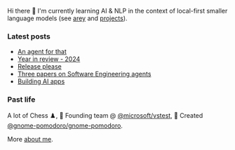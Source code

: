 Hi there 👋 I'm currently learning AI & NLP in the context of local-first smaller language models (see [arey](https://github.com/codito/arey) and [projects](https://codito.in/projects/)).

### Latest posts

<!-- feed start -->
- [An agent for that](https://codito.in/an-agent-for-that/)
- [Year in review - 2024](https://codito.in/year-in-review-2024/)
- [Release please](https://codito.in/release-please/)
- [Three papers on Software Engineering agents](https://codito.in/notes/software-agent-papers/)
- [Building AI apps](https://codito.in/building-ai-apps/)
<!-- feed end -->

### Past life

A lot of Chess ♟️, 🚀 Founding team @ [@microsoft/vstest](https://github.com/microsoft/vstest), 🌱 Created [@gnome-pomodoro/gnome-pomodoro](https://github.com/gnome-pomodoro/gnome-pomodoro).

More [about me](https://codito.in/about).
